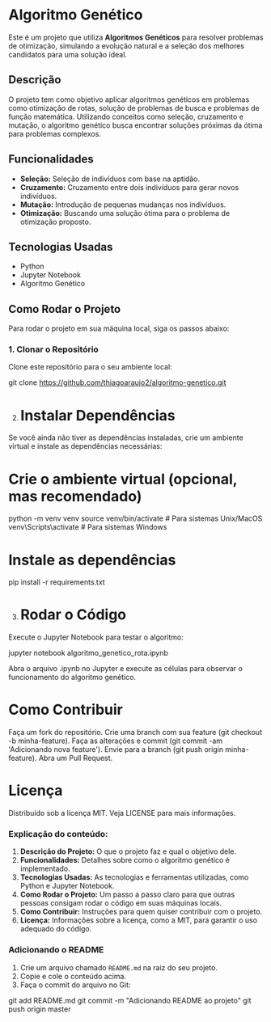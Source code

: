 # Algoritmo Genético

Este é um projeto que utiliza **Algoritmos Genéticos** para resolver problemas de otimização, simulando a evolução natural e a seleção dos melhores candidatos para uma solução ideal.

## Descrição

O projeto tem como objetivo aplicar algoritmos genéticos em problemas como otimização de rotas, solução de problemas de busca e problemas de função matemática. Utilizando conceitos como seleção, cruzamento e mutação, o algoritmo genético busca encontrar soluções próximas da ótima para problemas complexos.

## Funcionalidades

- **Seleção:** Seleção de indivíduos com base na aptidão.
- **Cruzamento:** Cruzamento entre dois indivíduos para gerar novos indivíduos.
- **Mutação:** Introdução de pequenas mudanças nos indivíduos.
- **Otimização:** Buscando uma solução ótima para o problema de otimização proposto.

## Tecnologias Usadas

- Python
- Jupyter Notebook
- Algoritmo Genético

## Como Rodar o Projeto

Para rodar o projeto em sua máquina local, siga os passos abaixo:

### 1. Clonar o Repositório

Clone este repositório para o seu ambiente local:

git clone https://github.com/thiagoaraujo2/algoritmo-genetico.git

2. # Instalar Dependências

Se você ainda não tiver as dependências instaladas, crie um ambiente virtual e instale as dependências necessárias:

# Crie o ambiente virtual (opcional, mas recomendado)

python -m venv venv
source venv/bin/activate  # Para sistemas Unix/MacOS
venv\Scripts\activate  # Para sistemas Windows

# Instale as dependências

pip install -r requirements.txt

3. # Rodar o Código
Execute o Jupyter Notebook para testar o algoritmo:

jupyter notebook algoritmo_genetico_rota.ipynb

Abra o arquivo .ipynb no Jupyter e execute as células para observar o funcionamento do algoritmo genético.

# Como Contribuir

Faça um fork do repositório.
Crie uma branch com sua feature (git checkout -b minha-feature).
Faça as alterações e commit (git commit -am 'Adicionando nova feature').
Envie para a branch (git push origin minha-feature).
Abra um Pull Request.

# Licença

Distribuído sob a licença MIT. Veja LICENSE para mais informações.


### Explicação do conteúdo:

1. **Descrição do Projeto:** O que o projeto faz e qual o objetivo dele.
2. **Funcionalidades:** Detalhes sobre como o algoritmo genético é implementado.
3. **Tecnologias Usadas:** As tecnologias e ferramentas utilizadas, como Python e Jupyter Notebook.
4. **Como Rodar o Projeto:** Um passo a passo claro para que outras pessoas consigam rodar o código em suas máquinas locais.
5. **Como Contribuir:** Instruções para quem quiser contribuir com o projeto.
6. **Licença:** Informações sobre a licença, como a MIT, para garantir o uso adequado do código.

### Adicionando o README

1. Crie um arquivo chamado `README.md` na raiz do seu projeto.
2. Copie e cole o conteúdo acima.
3. Faça o commit do arquivo no Git:

git add README.md
git commit -m "Adicionando README ao projeto"
git push origin master
